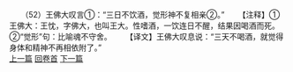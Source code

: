 　　（52）王佛大叹言①：“三日不饮酒，觉形神不复相亲②。”
　　【注释】①王佛大：王忱，字佛大，也叫王大。性嗜酒，一饮连日不醒，结果因喝酒而死。②“觉形”句：比喻魂不守舍。
　　【译文】王佛大叹息说：“三天不喝酒，就觉得身体和精神不再相依附了。”
<br>[上一篇](23_51) [回卷首](23_00) [下一篇](23_53)

